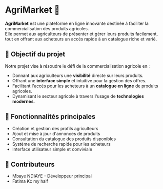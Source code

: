 # AgriMarket 🌾

**AgriMarket** est une plateforme en ligne innovante destinée à faciliter la commercialisation des produits agricoles.  
Elle permet aux agriculteurs de présenter et gérer leurs produits facilement, tout en offrant aux acheteurs un accès rapide à un catalogue riche et varié.

## 🌟 Objectif du projet

Notre projet vise à résoudre le défi de la commercialisation agricole en :
- Donnant aux agriculteurs une **visibilité** directe sur leurs produits.
- Offrant une **interface simple** et intuitive pour la gestion des offres.
- Facilitant l'accès pour les acheteurs à un **catalogue en ligne** de produits agricoles.
- Dynamisant le secteur agricole à travers l'usage de **technologies modernes**.

## 🚀 Fonctionnalités principales

- Création et gestion des profils agriculteurs
- Ajout et mise à jour d'annonces de produits
- Consultation du catalogue des produits disponibles
- Système de recherche rapide pour les acheteurs
- Interface utilisateur simple et conviviale

## 🤝 Contributeurs

- Mbaye NDIAYE – Développeur principal
- Fatima Kc my half
